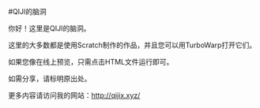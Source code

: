 #QIJI的脑洞

你好！这里是QIJI的脑洞。

这里的大多数都是使用Scratch制作的作品，并且您可以用TurboWarp打开它们。

如果您像在线上预览，只需点击HTML文件运行即可。

如需分享，请标明原出处。

更多内容请访问我的网站：<http://qijix.xyz/>
